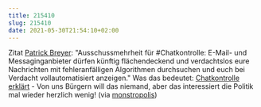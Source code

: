 ```yaml
---
title: 215410
slug: 215410
date: 2021-05-30T21:54:10+02:00
---
```


Zitat [Patrick Breyer](https://twitter.com/echo_pbreyer/status/1397590614095585285): "Ausschussmehrheit für #Chatkontrolle: E-Mail- und Messaginganbieter dürfen künftig flächendeckend und verdachtslos eure Nachrichten mit fehleranfälligen Algorithmen durchsuchen und euch bei Verdacht vollautomatisiert anzeigen." Was das bedeutet: [Chatkontrolle erklärt](https://peertube.european-pirates.eu/videos/watch/e856f80e-47e2-43b2-9267-d66673316c0a) - Von uns Bürgern will das niemand, aber das interessiert die Politik mal wieder herzlich wenig! (via [monstropolis](https://monstropolis.wordpress.com/2021/05/28/krims-krams-204/#more-74569))

